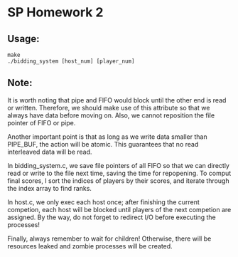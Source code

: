 # SP Homework 2

## Usage:
```shell=
make
./bidding_system [host_num] [player_num]
```

## Note:
It is worth noting that pipe and FIFO would block until the other end is read or written.
Therefore, we should make use of this attribute so that we always have data before moving on. Also, we cannot reposition the file pointer of FIFO or pipe.

Another important point is that as long as we write data smaller than PIPE_BUF, the action will be atomic. This guarantees that no read interleaved data will be read.

In bidding_system.c, we save file pointers of all FIFO so that we can directly read or write to the file next time, saving the time for repopening. To comput final scores, I sort the indices of players by their scores, and iterate through the index array to find ranks.

In host.c, we only exec each host once; after finishing the current competion, each host will be blocked until players of the next competion are assigned. By the way, do not forget to redirect I/O before executing the processes!

Finally, always remember to wait for children! Otherwise, there will be resources leaked and zombie processes will be created.
